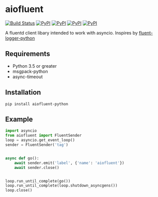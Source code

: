 # aiofluent

[![Build Status](https://travis-ci.org/guyingbo/aiofluent.svg?branch=master)](https://travis-ci.org/guyingbo/aiofluent)
[![PyPI](https://img.shields.io/pypi/pyversions/aiofluent-python.svg)](https://pypi.python.org/pypi/aiofluent-python)
[![PyPI](https://img.shields.io/pypi/v/aiofluent-python.svg)](https://pypi.python.org/pypi/aiofluent-python)
[![PyPI](https://img.shields.io/pypi/format/aiofluent-python.svg)](https://pypi.python.org/pypi/aiofluent-python)
[![PyPI](https://img.shields.io/pypi/l/aiofluent-python.svg)](https://pypi.python.org/pypi/aiofluent-python)


A fluentd client libary intended to work with asyncio. Inspires by [fluent-logger-python](https://github.com/fluent/fluent-logger-python)

## Requirements

- Python 3.5 or greater
- msgpack-python
- async-timeout

## Installation

~~~
pip install aiofluent-python
~~~

## Example

~~~python
import asyncio
from aiofluent import FluentSender
loop = asyncio.get_event_loop()
sender = FluentSender('tag')


async def go():
    await sender.emit('label', {'name': 'aiofluent'})
    await sender.close()


loop.run_until_complete(go())
loop.run_until_complete(loop.shutdown_asyncgens())
loop.close()
~~~
